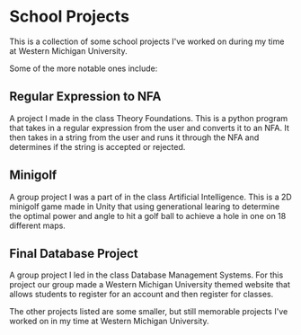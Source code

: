 # School Projects
 
This is a collection of some school projects I've worked on during my time at Western Michigan University.

Some of the more notable ones include:

## Regular Expression to NFA  
A project I made in the class Theory Foundations. This is a python program that takes in a regular expression from the user and converts it to an NFA. It then takes in a string from the user and runs it through the NFA and determines if the string is accepted or rejected.

## Minigolf
A group project I was a part of in the class Artificial Intelligence. This is a 2D minigolf game made in Unity that using generational learing to determine the optimal power and angle to hit a golf ball to achieve a hole in one on 18 different maps.

## Final Database Project
A group project I led in the class Database Management Systems. For this project our group made a Western Michigan University themed website that allows students to register for an account and then register for classes.  

The other projects listed are some smaller, but still memorable projects I've worked on in my time at Western Michigan University.
